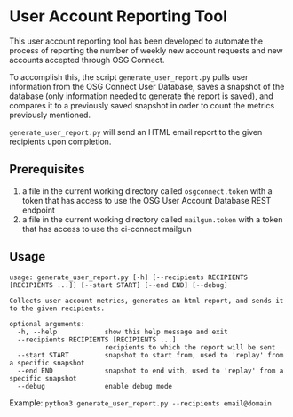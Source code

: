 # User Account Reporting Tool

This user account reporting tool has been developed to automate the process of
reporting the number of weekly new account requests and new accounts accepted
through OSG Connect. 

To accomplish this, the script `generate_user_report.py` pulls user information
from the OSG Connect User Database, saves a snapshot of the database (only 
information needed to generate the report is saved), and compares it to a 
previously saved snapshot in order to count the metrics previously mentioned.

`generate_user_report.py` will send an HTML email report to the given recipients
upon completion. 

## Prerequisites

1. a file in the current working directory called `osgconnect.token` with a 
    token that has access to use the OSG User Account Database REST endpoint
1. a file in the current working directory called `mailgun.token` with a 
    token that has access to use the ci-connect mailgun

## Usage

```
usage: generate_user_report.py [-h] [--recipients RECIPIENTS [RECIPIENTS ...]] [--start START] [--end END] [--debug]

Collects user account metrics, generates an html report, and sends it to the given recipients.

optional arguments:
  -h, --help            show this help message and exit
  --recipients RECIPIENTS [RECIPIENTS ...]
                        recipients to which the report will be sent
  --start START         snapshot to start from, used to 'replay' from a specific snapshot
  --end END             snapshot to end with, used to 'replay' from a specific snapshot
  --debug               enable debug mode
```

Example: `python3 generate_user_report.py --recipients email@domain`

